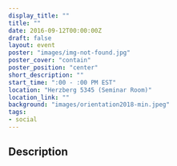 ```yaml
---
display_title: ""
title: ""
date: 2016-09-12T00:00:00Z
draft: false
layout: event
poster: "images/img-not-found.jpg"
poster_cover: "contain"
poster_position: "center"
short_description: ""
start_time: ":00 - :00 PM EST"
location: "Herzberg 5345 (Seminar Room)"
location_link: ""
background: "images/orientation2018-min.jpeg"
tags:
- social
---
```


## Description

